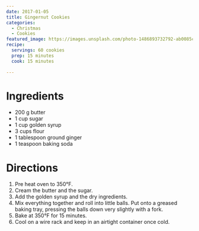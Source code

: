 ```yaml
---
date: 2017-01-05
title: Gingernut Cookies
categories:
  - Christmas
  - Cookies
featured_image: https://images.unsplash.com/photo-1486893732792-ab0085cb2d43?w=1560&h=940&fit=crop
recipe:
  servings: 60 cookies
  prep: 15 minutes
  cook: 15 minutes
  
---
```

# Ingredients
* 200 g butter
* 1 cup sugar
* 1 cup golden syrup
* 3 cups flour
* 1 tablespoon ground ginger
* 1 teaspoon baking soda

# Directions
1. Pre heat oven to 350°F.
2. Cream the butter and the sugar.
3. Add the golden syrup and the dry ingredients.
4. Mix everything together and roll into little balls. Put onto a greased baking tray, pressing the balls down very slightly with a fork.
5. Bake at 350°F for 15 minutes.
5. Cool on a wire rack and keep in an airtight container once cold.


